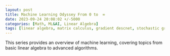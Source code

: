 ```yaml
---
layout: post
title: Machine Learning Odyssey From 0 to  ∞ 
date: 2023-09-24 20:08:02 +/-5000
categories: [Math, ML&AI, Linear Algebra]
tags: [linear algebra, matrix calculus, gradient descnet, stochastic gradient descent, svm]     # TAG names should always be lowercase
---
```


This series provides an overview of machine learning, covering topics from basic linear algebra to advanced algorithms. 